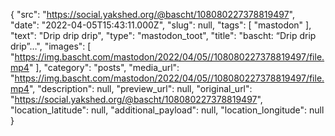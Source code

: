 {
  "src": "https://social.yakshed.org/@bascht/108080227378819497",
  "date": "2022-04-05T15:43:11.000Z",
  "slug": null,
  "tags": [
    "mastodon"
  ],
  "text": "Drip drip drip",
  "type": "mastodon_toot",
  "title": "bascht: “Drip drip drip”…",
  "images": [
    "https://img.bascht.com/mastodon/2022/04/05//108080227378819497/file.mp4"
  ],
  "category": "posts",
  "media_url": "https://img.bascht.com/mastodon/2022/04/05//108080227378819497/file.mp4",
  "description": null,
  "preview_url": null,
  "original_url": "https://social.yakshed.org/@bascht/108080227378819497",
  "location_latitude": null,
  "additional_payload": null,
  "location_longitude": null
}